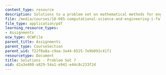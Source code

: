 ```yaml
---
content_type: resource
description: Solutions to a problem set on mathematical methods for engineers.
file: /media/courses/18-085-computational-science-and-engineering-i-fall-2008/d2a3e480a82954a1e941e44c8c233f2d_pset7.pdf
file_type: application/pdf
learning_resource_types:
- Assignments
ocw_type: OCWFile
parent_title: Assignments
parent_type: CourseSection
parent_uid: f22f0a8a-c9aa-3a44-6525-7e9b091c41f1
resourcetype: Document
title: Solutions - Problem Set 7
uid: d2a3e480-a829-54a1-e941-e44c8c233f2d
---
```


